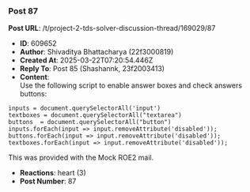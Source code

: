 ### Post 87
**Post URL**: /t/project-2-tds-solver-discussion-thread/169029/87
- **ID**: 609652
- **Author**: Shivaditya Bhattacharya (22f3000819)
- **Created At**: 2025-03-22T07:20:54.446Z
- **Reply To**: Post 85 (Shashannk, 23f2003413)
- **Content**:  
  Use the following script to enable answer boxes and check answers buttons:
<pre><code class="lang-auto">inputs = document.querySelectorAll('input')
textboxes = document.querySelectorAll("textarea")
buttons  = document.querySelectorAll("button")
inputs.forEach(input =&gt; input.removeAttribute('disabled'));
buttons.forEach(input =&gt; input.removeAttribute('disabled'));
textboxes.forEach(input =&gt; input.removeAttribute('disabled'));
</code></pre>
This was provided with the Mock ROE2 mail.
- **Reactions**: heart (3)
- **Post Number**: 87

